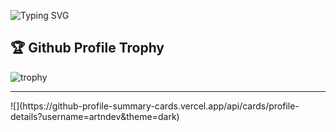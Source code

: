 
![Typing SVG](https://readme-typing-svg.herokuapp.com?font=Fira+Code&pause=1000&vCenter=true&width=435&height=100&lines=Hello+there%2C+I'm+Jr.+Web-Developer!;I+like+to+get+to+know+new+things!;I+learn+from+my+mistakes..;And+correct+them+%F0%9F%98%8E)

## 🏆 Github Profile Trophy
![trophy](https://github-profile-trophy.vercel.app/?username=artndev)

<hr>
![](https://github-profile-summary-cards.vercel.app/api/cards/profile-details?username=artndev&theme=dark)

     
       





